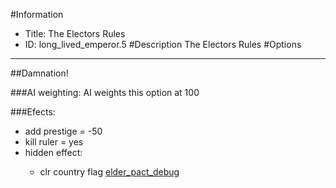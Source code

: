 #Information
 - Title: The Electors Rules
 - ID: long_lived_emperor.5
#Description
The Electors Rules
#Options

___
##Damnation!

###AI weighting:
AI weights this option at 100


###Efects:<ul><li>add prestige = -50</li><li>kill ruler = yes</li><li>hidden effect:</li><ul><li>clr country flag [elder_pact_debug](../flags/elder_pact_debug.md)</li></ul></ul>
